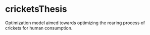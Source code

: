 # cricketsThesis
Optimization model aimed towards optimizing the rearing process of crickets for human consumption.
